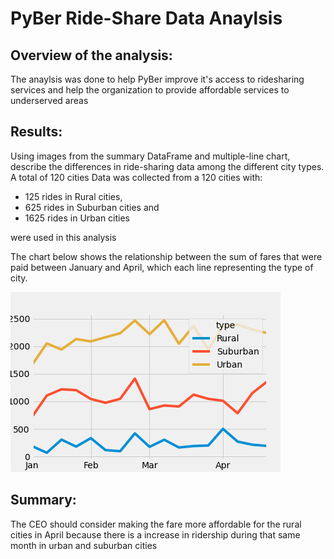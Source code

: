 # PyBer Ride-Share Data Anaylsis 
## Overview of the analysis: 
The anaylsis was done to help PyBer improve it's access to ridesharing services and help the organization to provide affordable services to underserved areas
## Results: 
Using images from the summary DataFrame and multiple-line chart, describe the differences in ride-sharing data among the different city types.
A total of 120 cities 
Data was collected from a 120 cities with:
- 125 rides in Rural cities, 
- 625 rides in Suburban cities and 
- 1625 rides in Urban cities 

were used in this analysis

The chart below shows the relationship between the sum of fares that were paid between January and April, which each line representing the type of city.

![chart](Resources/PyBer_fare_summary.png)

## Summary: 

The CEO should consider making the fare more affordable for the rural cities in April because there is a increase in ridership during that same month in urban and suburban cities
